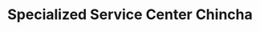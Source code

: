---
title: "Specialized Service Center Chincha"
url: /chincha-alta/specialized-service-center-chincha/
shop: bicicleta
---